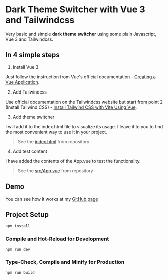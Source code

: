 # Dark Theme Switcher with Vue 3 and Tailwindcss

Very basic and simple **dark theme switcher** using some plain Javascript, Vue 3 and Tailwindcss.

## In 4 simple steps

1. Install Vue 3

Just follow the instruction from Vue's official documentation - [Creating a Vue Application](https://vuejs.org/guide/quick-start.html#creating-a-vue-application).

2. Add Tailwindcss

Use official documentation on the Tailwindcss website but start from point 2 (Install Tailwind CSS) - [Install Tailwind CSS with Vite Using Vue](https://tailwindcss.com/docs/guides/vite#vue).

3. Add theme switcher

I will add it to the index.html file to visualize its usage. I leave it to you to find the most convenient way to use it in your project.
> See the [index.html](https://github.com/howbizarre/vue-tailwindcss-dark-theme-switcher/blob/master/index.html) from repository

4. Add test content

I have added the contents of the App.vue to test the functionality.
> See the [src/App.vue](https://github.com/howbizarre/vue-tailwindcss-dark-theme-switcher/blob/master/src/App.vue) from repository

## Demo

You can see how it works at my [GitHub page](https://howbizarre.github.io/)

## Project Setup

```sh
npm install
```

### Compile and Hot-Reload for Development

```sh
npm run dev
```

### Type-Check, Compile and Minify for Production

```sh
npm run build
```

